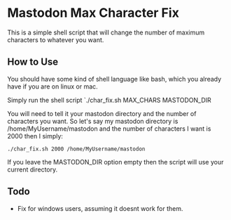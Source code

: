 # Mastodon Max Character Fix
This is a simple shell script that will change the number of maximum characters to whatever you want.

## How to Use
You should have some kind of shell language like bash, which you already have if you are on linux or mac.

Simply run the shell script `./char_fix.sh MAX_CHARS MASTODON_DIR

You will need to tell it your mastodon directory and the number of characters you want. So let's say my mastodon directory is /home/MyUsername/mastodon and the number of characters I want is 2000 then I simply:

```
./char_fix.sh 2000 /home/MyUsername/mastodon
```

If you leave the MASTODON_DIR option empty then the script will use your current directory.

## Todo
- Fix for windows users, assuming it doesnt work for them.
